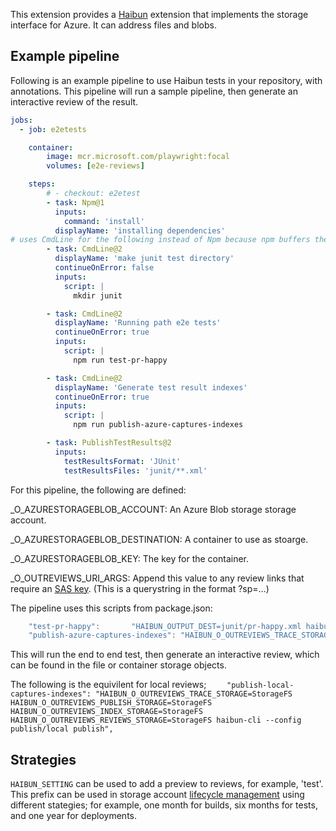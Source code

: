 
This extension provides a [Haibun](https://github.com/withhaibun/) extension that implements the storage interface for Azure. It can address files and blobs.

## Example pipeline

Following is an example pipeline to use Haibun tests in your repository, 
with annotations. 
This pipeline will run a sample pipeline, 
then generate an interactive review of the result.

```yaml
jobs:
  - job: e2etests

    container:
        image: mcr.microsoft.com/playwright:focal
        volumes: [e2e-reviews]

    steps:
        # - checkout: e2etest     
        - task: Npm@1
          inputs:
            command: 'install'
          displayName: 'installing dependencies'
# uses CmdLine for the following instead of Npm because npm buffers the entire output
        - task: CmdLine@2
          displayName: 'make junit test directory'
          continueOnError: false
          inputs:
            script: |
              mkdir junit

        - task: CmdLine@2 
          displayName: 'Running path e2e tests'
          continueOnError: true
          inputs:
            script: |
              npm run test-pr-happy

        - task: CmdLine@2
          displayName: 'Generate test result indexes'
          continueOnError: true
          inputs:
            script: |
              npm run publish-azure-captures-indexes

        - task: PublishTestResults@2
          inputs:
            testResultsFormat: 'JUnit'
            testResultsFiles: 'junit/**.xml'
```

For this pipeline, the following are defined:

_O_AZURESTORAGEBLOB_ACCOUNT: An Azure Blob storage storage account.

_O_AZURESTORAGEBLOB_DESTINATION: A container to use as stoarge.

_O_AZURESTORAGEBLOB_KEY: The key for the container.

_O_OUTREVIEWS_URI_ARGS: Append this value to any review links that require an [SAS key](https://learn.microsoft.com/en-us/azure/storage/common/storage-sas-overview). (This is a querystring in the format ?sp=…)

The pipeline uses this scripts from package.json:

```javascript
    "test-pr-happy":       "HAIBUN_OUTPUT_DEST=junit/pr-happy.xml haibun-cli $PR_HAPPY",
    "publish-azure-captures-indexes": "HAIBUN_O_OUTREVIEWS_TRACE_STORAGE=StorageFS HAIBUN_O_OUTREVIEWS_PUBLISH_STORAGE=AzureStorageBlob HAIBUN_O_OUTREVIEWS_INDEX_STORAGE=StorageFS HAIBUN_O_OUTREVIEWS_REVIEWS_STORAGE=AzureStorageBlob HAIBUN_O_AZURESTORAGEBLOB_DESTINATION=${_O_AZURESTORAGEBLOB_DESTINATION} HAIBUN_O_AZURESTORAGEBLOB_ACCOUNT=${_O_AZURESTORAGEBLOB_ACCOUNT} HAIBUN_O_AZURESTORAGEBLOB_KEY=${_O_AZURESTORAGEBLOB_KEY} HAIBUN_O_OUTREVIEWS_URI_ARGS=${_O_OUTREVIEWS_URI_ARGS} haibun-cli --config publish/azure publish",
  ```

  This will run the end to end test, then generate an interactive review, which can be found in the file or container storage objects.

The following is the equivilent for local reviews;
`    "publish-local-captures-indexes": "HAIBUN_O_OUTREVIEWS_TRACE_STORAGE=StorageFS HAIBUN_O_OUTREVIEWS_PUBLISH_STORAGE=StorageFS HAIBUN_O_OUTREVIEWS_INDEX_STORAGE=StorageFS HAIBUN_O_OUTREVIEWS_REVIEWS_STORAGE=StorageFS haibun-cli --config publish/local publish",`

## Strategies

`HAIBUN_SETTING` can be used to add a preview to reviews, for example, 'test'. This prefix can be used in storage account [lifecycle management](https://learn.microsoft.com/en-us/azure/storage/blobs/lifecycle-management-policy-configure?tabs=azure-portal) using different stategies; for example, one month for builds, six months for tests, and one year for deployments.




